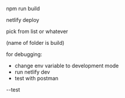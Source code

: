 npm run build

netlify deploy

pick from list or whatever

(name of folder is build)

for debugging:

- change env variable to development mode
- run netlify dev
- test with postman

--test
